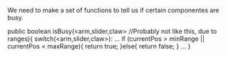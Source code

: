 We need to make a set of functions to tell us if certain componentes
are busy. 

public boolean isBusy(<arm,slider,claw> //Probably not like this, due to ranges){
switch(<arm,slider,claw>):
    ...
    if (currentPos > minRange || currentPos < maxRange){
        return true;
    }else{
        return false;
    }
    ...
}